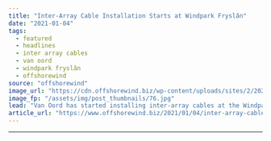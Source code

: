 ```yaml
---
title: "Inter-Array Cable Installation Starts at Windpark Fryslân"
date: "2021-01-04"
tags: 
  - featured
  - headlines
  - inter array cables
  - van oord
  - windpark fryslân
  - offshorewind
source: "offshorewind"
image_url: "https://cdn.offshorewind.biz/wp-content/uploads/sites/2/2021/01/04094003/Inter-Array-Cable-Installation-Starts-at-Windpark-Frysl%C3%A2n.jpg"
image_fp: "/assets/img/post_thumbnails/76.jpg"
lead: "Van Oord has started installing inter-array cables at the Windpark Fryslân nearshore wind farm"
article_url: "https://www.offshorewind.biz/2021/01/04/inter-array-cable-installation-starts-at-windpark-fryslan/"
---
```


---
